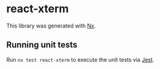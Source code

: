 # react-xterm

This library was generated with [Nx](https://nx.dev).

## Running unit tests

Run `nx test react-xterm` to execute the unit tests via [Jest](https://jestjs.io).
